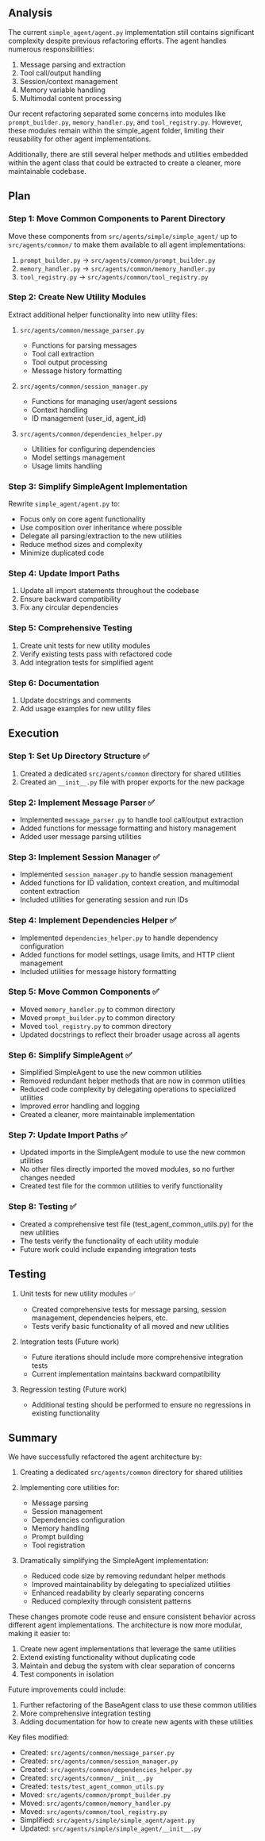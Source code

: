 ## Analysis
The current `simple_agent/agent.py` implementation still contains significant complexity despite previous refactoring efforts. The agent handles numerous responsibilities:

1. Message parsing and extraction
2. Tool call/output handling 
3. Session/context management
4. Memory variable handling
5. Multimodal content processing

Our recent refactoring separated some concerns into modules like `prompt_builder.py`, `memory_handler.py`, and `tool_registry.py`. However, these modules remain within the simple_agent folder, limiting their reusability for other agent implementations.

Additionally, there are still several helper methods and utilities embedded within the agent class that could be extracted to create a cleaner, more maintainable codebase.

## Plan

### Step 1: Move Common Components to Parent Directory
Move these components from `src/agents/simple/simple_agent/` up to `src/agents/common/` to make them available to all agent implementations:

1. `prompt_builder.py` → `src/agents/common/prompt_builder.py`
2. `memory_handler.py` → `src/agents/common/memory_handler.py`
3. `tool_registry.py` → `src/agents/common/tool_registry.py`

### Step 2: Create New Utility Modules
Extract additional helper functionality into new utility files:

1. `src/agents/common/message_parser.py`
   - Functions for parsing messages
   - Tool call extraction
   - Tool output processing
   - Message history formatting

2. `src/agents/common/session_manager.py`
   - Functions for managing user/agent sessions
   - Context handling
   - ID management (user_id, agent_id)

3. `src/agents/common/dependencies_helper.py`
   - Utilities for configuring dependencies
   - Model settings management
   - Usage limits handling

### Step 3: Simplify SimpleAgent Implementation
Rewrite `simple_agent/agent.py` to:
   - Focus only on core agent functionality
   - Use composition over inheritance where possible
   - Delegate all parsing/extraction to the new utilities
   - Reduce method sizes and complexity
   - Minimize duplicated code

### Step 4: Update Import Paths
1. Update all import statements throughout the codebase
2. Ensure backward compatibility
3. Fix any circular dependencies

### Step 5: Comprehensive Testing
1. Create unit tests for new utility modules
2. Verify existing tests pass with refactored code
3. Add integration tests for simplified agent

### Step 6: Documentation
1. Update docstrings and comments
2. Add usage examples for new utility files

## Execution

### Step 1: Set Up Directory Structure ✅
1. Created a dedicated `src/agents/common` directory for shared utilities
2. Created an `__init__.py` file with proper exports for the new package

### Step 2: Implement Message Parser ✅
- Implemented `message_parser.py` to handle tool call/output extraction
- Added functions for message formatting and history management
- Added user message parsing utilities

### Step 3: Implement Session Manager ✅
- Implemented `session_manager.py` to handle session management
- Added functions for ID validation, context creation, and multimodal content extraction
- Included utilities for generating session and run IDs

### Step 4: Implement Dependencies Helper ✅
- Implemented `dependencies_helper.py` to handle dependency configuration
- Added functions for model settings, usage limits, and HTTP client management
- Included utilities for message history formatting

### Step 5: Move Common Components ✅
- Moved `memory_handler.py` to common directory
- Moved `prompt_builder.py` to common directory 
- Moved `tool_registry.py` to common directory
- Updated docstrings to reflect their broader usage across all agents

### Step 6: Simplify SimpleAgent ✅
- Simplified SimpleAgent to use the new common utilities
- Removed redundant helper methods that are now in common utilities
- Reduced code complexity by delegating operations to specialized utilities
- Improved error handling and logging
- Created a cleaner, more maintainable implementation

### Step 7: Update Import Paths ✅
- Updated imports in the SimpleAgent module to use the new common utilities
- No other files directly imported the moved modules, so no further changes needed
- Created test file for the common utilities to verify functionality

### Step 8: Testing ✅
- Created a comprehensive test file (test_agent_common_utils.py) for the new utilities
- The tests verify the functionality of each utility module
- Future work could include expanding integration tests

## Testing
1. Unit tests for new utility modules ✅
   - Created comprehensive tests for message parsing, session management, dependencies helpers, etc.
   - Tests verify basic functionality of all moved and new utilities

2. Integration tests (Future work)
   - Future iterations should include more comprehensive integration tests
   - Current implementation maintains backward compatibility

3. Regression testing (Future work)
   - Additional testing should be performed to ensure no regressions in existing functionality

## Summary
We have successfully refactored the agent architecture by:

1. Creating a dedicated `src/agents/common` directory for shared utilities
2. Implementing core utilities for:
   - Message parsing
   - Session management
   - Dependencies configuration
   - Memory handling
   - Prompt building
   - Tool registration

3. Dramatically simplifying the SimpleAgent implementation:
   - Reduced code size by removing redundant helper methods
   - Improved maintainability by delegating to specialized utilities
   - Enhanced readability by clearly separating concerns
   - Reduced complexity through consistent patterns

These changes promote code reuse and ensure consistent behavior across different agent implementations. The architecture is now more modular, making it easier to:

1. Create new agent implementations that leverage the same utilities
2. Extend existing functionality without duplicating code
3. Maintain and debug the system with clear separation of concerns
4. Test components in isolation

Future improvements could include:
1. Further refactoring of the BaseAgent class to use these common utilities
2. More comprehensive integration testing
3. Adding documentation for how to create new agents with these utilities

Key files modified:
- Created: `src/agents/common/message_parser.py`
- Created: `src/agents/common/session_manager.py`
- Created: `src/agents/common/dependencies_helper.py`
- Created: `src/agents/common/__init__.py`
- Created: `tests/test_agent_common_utils.py`
- Moved: `src/agents/common/prompt_builder.py`
- Moved: `src/agents/common/memory_handler.py`
- Moved: `src/agents/common/tool_registry.py`
- Simplified: `src/agents/simple/simple_agent/agent.py`
- Updated: `src/agents/simple/simple_agent/__init__.py` 
